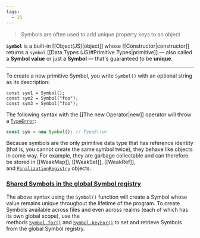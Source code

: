 ```yaml
---
tags:
  - JS
---
```

>Symbols are often used to add unique property keys to an object

**`Symbol`** is a built-in [[Object(JS)|object]] whose [[Constructor|constructor]] returns a `symbol` [[Data Types (JS)#Primitive Types|primitive]] — also called a **Symbol value** or just a **Symbol** — that's guaranteed to be **unique**.

___
To create a new primitive Symbol, you write `Symbol()` with an optional string as its description:

```JS
const sym1 = Symbol();
const sym2 = Symbol("foo");
const sym3 = Symbol("foo");
```

The following syntax with the [[The new Operator|new]] operator will throw a [`TypeError`](https://developer.mozilla.org/en-US/docs/Web/JavaScript/Reference/Global_Objects/TypeError):

```js
const sym = new Symbol(); // TypeError
```

Because symbols are the only primitive data type that has reference identity (that is, you cannot create the same symbol twice), they behave like objects in some way. For example, they are garbage collectable and can therefore be stored in [[WeakMap]], [[WeakSet]], [[WeakRef]], and [`FinalizationRegistry`](https://developer.mozilla.org/en-US/docs/Web/JavaScript/Reference/Global_Objects/FinalizationRegistry) objects.

### [Shared Symbols in the global Symbol registry](https://developer.mozilla.org/en-US/docs/Web/JavaScript/Reference/Global_Objects/Symbol#shared_symbols_in_the_global_symbol_registry)

The above syntax using the `Symbol()` function will create a Symbol whose value remains unique throughout the lifetime of the program. To create Symbols available across files and even across realms (each of which has its own global scope), use the methods [`Symbol.for()`](https://developer.mozilla.org/en-US/docs/Web/JavaScript/Reference/Global_Objects/Symbol/for) and [`Symbol.keyFor()`](https://developer.mozilla.org/en-US/docs/Web/JavaScript/Reference/Global_Objects/Symbol/keyFor) to set and retrieve Symbols from the global Symbol registry.